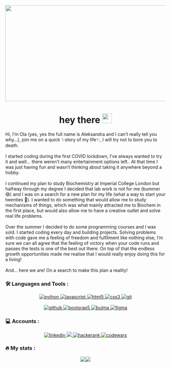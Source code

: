 

<div align="center">
  <img src="https://i.imgur.com/mjh4BkU.png" width="600" height="300"/>
</div>

<h1 align="center">
  hey there
  <img src="https://media.giphy.com/media/hvRJCLFzcasrR4ia7z/giphy.gif" width="30px"/>
</h1>

Hi, I’m Ola (yes, yes the full name is Aleksandra and I can’t really tell you why…), join me on a quick ✨story of my life✨, I will try not to bore you to death.<br><br>I started coding during the first COVID lockdown, I’ve always wanted to try it and well… there weren’t many entertainment options left.. At that time I was just having fun and wasn’t thinking about taking it anywhere beyond a hobby.<br><br>I continued my plan to study Biochemistry at Imperial College London but halfway through my degree I decided that lab work is not for me (bummer 😅) and I was on a search for a new plan for my life (what a way to start your twenties 😬). I wanted to do something that would allow me to study mechanisms of things, which was what mainly attracted me to Biochem in the first place, but would also allow me to have a creative outlet and solve real life problems.<br><br>Over the summer I decided to do some programming courses and I was sold. I started coding every day and building projects. Solving problems with code gave me a feeling of freedom and fulfilment like nothing else, I’m sure we can all agree that the feeling of victory when your code runs and passes the tests is one of the best out there. On top of that the endless growth opportunities made me realise that I would really enjoy doing this for a living!<br><br>And… here we are! On a search to make this plan a reality!


### :hammer_and_wrench: Languages and Tools :

<p align="center">
  <a href="https://www.python.org" target="_blank"> 
    <img src="https://img.shields.io/badge/Python-3776AB.svg?style=for-the-badge&logo=Python&logoColor=white"
      alt="python"/> 
  </a>
  <a href="https://www.javascript.com" target="_blank"> 
    <img src="https://img.shields.io/badge/JavaScript-F7DF1E.svg?style=for-the-badge&logo=JavaScript&logoColor=black"
      alt="javascript"/>
  </a>
  <a href="" target="_blank"> 
    <img src="https://img.shields.io/badge/HTML5-E34F26.svg?style=for-the-badge&logo=HTML5&logoColor=white"
      alt="html5"/> 
  </a>
  <a href="" target="_blank"> 
    <img src="https://img.shields.io/badge/CSS3-1572B6.svg?style=for-the-badge&logo=CSS3&logoColor=white"
      alt="css3"/> 
  </a> 
  <a href="https://git-scm.com/doc" target="_blank"> 
    <img src="https://img.shields.io/badge/Git-F05032.svg?style=for-the-badge&logo=Git&logoColor=white"
      alt="git"/> 
  <br><br>
<a href="https://github.com" target="_blank"> 
    <img src="https://img.shields.io/badge/GitHub-181717.svg?style=for-the-badge&logo=GitHub&logoColor=white"
      alt="github"/> 
  </a>
  <a href="https://getbootstrap.com" target="_blank"> 
    <img src="https://img.shields.io/badge/Bootstrap-7952B3.svg?style=for-the-badge&logo=Bootstrap&logoColor=white"
      alt="bootsrap5"/>
  </a>
  <a href="https://bulma.io" target="_blank"> 
    <img src="https://img.shields.io/badge/Bulma-00D1B2.svg?style=for-the-badge&logo=Bulma&logoColor=white"
      alt="bulma"/> 
  </a>
   <a href="https://www.figma.com" target="_blank"> 
    <img src="https://img.shields.io/badge/Figma-F24E1E.svg?style=for-the-badge&logo=Figma&logoColor=white"
      alt="figma"/> 
  </a> 
</p>
  

### 💻 Accounts :

<div style="margin-top:10px" align="center">
 <a  href="https://www.linkedin.com/in/💻-aleksandra-ola-zyto-072b66224/" target="_blank">
      <img src="https://img.shields.io/badge/Linked%20In-0A66C2.svg?style=for-the-badge&logo=linkedin&logoColor=white" alt="linkedin"/>
    </a>
    <a href="https://codepen.io/aleksandra-zyto" target="_blank">
<img src="https://img.shields.io/badge/Codepen-000000.svg?style=for-the-badge&logo=codepen&logoColor=white"    </a>
</a>
    <a href="https://www.hackerrank.com/ola_zyto606" target="_blank">
      <img src="https://img.shields.io/badge/Hackerrank-00EA64.svg?style=for-the-badge&logo=hackerrank&logoColor=black" alt="hackerank"/>
    </a>
   <a href="https://www.codewars.com/users/aleksandra-zyto" target="_blank">
      <img src="https://img.shields.io/badge/Codewars-B1361E.svg?style=for-the-badge&logo=Codewars&logoColor=white" alt="codewars"/>
    </a>
</div>

### 🔥 My stats :
<div style="display: flex; flex-direction: row; align-items: center; justify-content:center;">
  <img class="img" src="https://github.r2v.ch/codewars?user=aleksandra-zyto&hide_clan=true&stroke=%23FF3377&theme=nightowl" />
 <img class="img" src="https://github-readme-stats.vercel.app/api/top-langs/?username=aleksandra-zyto&theme=radical&hide_border=true&include_all_commits=true&count_private=true&layout=compact" />
 
</div>





